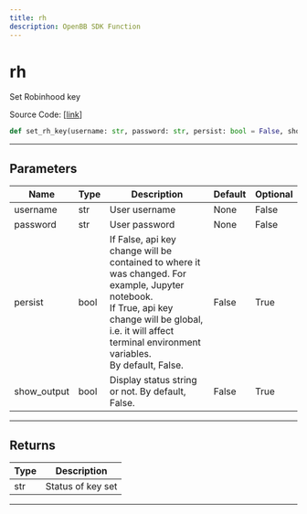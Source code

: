 ```yaml
---
title: rh
description: OpenBB SDK Function
---
```


# rh

Set Robinhood key

Source Code: [[link](https://github.com/OpenBB-finance/OpenBBTerminal/tree/main/openbb_terminal/keys_model.py#L1134)]
```python
def set_rh_key(username: str, password: str, persist: bool = False, show_output: bool = False) -> str
```
---
## Parameters
| Name | Type | Description | Default | Optional |
| ---- | ---- | ----------- | ------- | -------- |
| username | str | User username | None | False |
| password | str | User password | None | False |
| persist | bool | If False, api key change will be contained to where it was changed. For example, Jupyter notebook.<br/>If True, api key change will be global, i.e. it will affect terminal environment variables.<br/>By default, False. | False | True |
| show_output | bool | Display status string or not. By default, False. | False | True |

---
## Returns
| Type | Description |
| ---- | ----------- |
| str | Status of key set |
---
